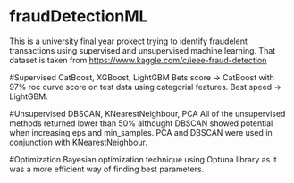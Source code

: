 # fraudDetectionML
This is a university final year prokect trying to identify fraudelent transactions using supervised and unsupervised machine learning.
That dataset is taken from https://www.kaggle.com/c/ieee-fraud-detection

#Supervised 
CatBoost, XGBoost, LightGBM
Bets score -> CatBoost with 97% roc curve score on test data using categorial features.
Best speed -> LightGBM.

#Unsupervised 
DBSCAN, KNearestNeighbour, PCA
All of the unsupervised methods returned lower than 50% althought DBSCAN showed potential when increasing eps and min_samples.
PCA and DBSCAN were used in conjunction with KNearestNeighbour.

#Optimization 
Bayesian optimization technique using Optuna library as it was a more efficient way of finding best parameters.


